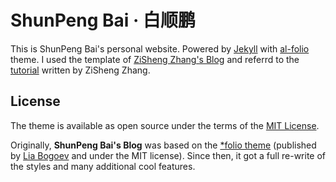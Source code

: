# ShunPeng Bai · 白顺鹏
This is ShunPeng Bai's personal website. Powered by <a href="http://jekyllrb.com/" target="_blank">Jekyll</a> with <a href="https://github.com/alshedivat/al-folio">al-folio</a> theme. I used the template of <a href="https://github.com/zishengz/zishengz.github.io">ZiSheng Zhang's Blog</a> and referrd to the <a href="https://zhuanlan.zhihu.com/p/613068160">tutorial</a> written by ZiSheng Zhang.

## License

The theme is available as open source under the terms of the [MIT License](https://github.com/alshedivat/al-folio/blob/master/LICENSE).

Originally, **ShunPeng Bai's Blog** was based on the [\*folio theme](https://github.com/bogoli/-folio) (published by [Lia Bogoev](https://liabogoev.com) and under the MIT license).
Since then, it got a full re-write of the styles and many additional cool features.
